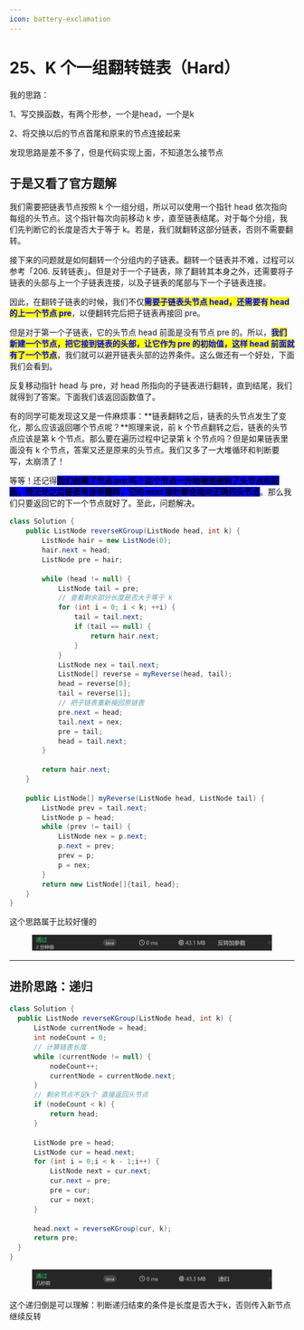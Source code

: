 ```yaml
---
icon: battery-exclamation
---
```


# 25、K 个一组翻转链表（Hard）

我的思路：

1、写交换函数，有两个形参，一个是head，一个是k

2、将交换以后的节点首尾和原来的节点连接起来



发现思路是差不多了，但是代码实现上面，不知道怎么接节点

## 于是又看了官方题解

我们需要把链表节点按照 k 个一组分组，所以可以使用一个指针 head 依次指向每组的头节点。这个指针每次向前移动 k 步，直至链表结尾。对于每个分组，我们先判断它的长度是否大于等于 k。若是，我们就翻转这部分链表，否则不需要翻转。

接下来的问题就是如何翻转一个分组内的子链表。翻转一个链表并不难，过程可以参考「206. 反转链表」。但是对于一个子链表，除了翻转其本身之外，还需要将子链表的头部与上一个子链表连接，以及子链表的尾部与下一个子链表连接。

因此，在翻转子链表的时候，我们不仅<mark style="color:blue;">**需要子链表头节点 head，还需要有 head 的上一个节点 pre**</mark>，以便翻转完后把子链表再接回 pre。

但是对于第一个子链表，它的头节点 head 前面是没有节点 pre 的。所以，<mark style="color:blue;">**我们新建一个节点，把它接到链表的头部，让它作为 pre 的初始值，这样 head 前面就有了一个节点**</mark>，我们就可以避开链表头部的边界条件。这么做还有一个好处，下面我们会看到。

反复移动指针 head 与 pre，对 head 所指向的子链表进行翻转，直到结尾，我们就得到了答案。下面我们该返回函数值了。

有的同学可能发现这又是一件麻烦事：**链表翻转之后，链表的头节点发生了变化，那么应该返回哪个节点呢？**照理来说，前 k 个节点翻转之后，链表的头节点应该是第 k 个节点。那么要在遍历过程中记录第 k 个节点吗？但是如果链表里面没有 k 个节点，答案又还是原来的头节点。我们又多了一大堆循环和判断要写，太崩溃了！

等等！还记得<mark style="background-color:blue;">**我们创建了节点 pre 吗？这个节点一开始被连接到了头节点的前面，而无论之后链表有没有翻转，它的 next 指针都会指向正确的头节点**</mark>。那么我们只要返回它的下一个节点就好了。至此，问题解决。

```java
class Solution {
    public ListNode reverseKGroup(ListNode head, int k) {
        ListNode hair = new ListNode(0);
        hair.next = head;
        ListNode pre = hair;

        while (head != null) {
            ListNode tail = pre;
            // 查看剩余部分长度是否大于等于 k
            for (int i = 0; i < k; ++i) {
                tail = tail.next;
                if (tail == null) {
                    return hair.next;
                }
            }
            ListNode nex = tail.next;
            ListNode[] reverse = myReverse(head, tail);
            head = reverse[0];
            tail = reverse[1];
            // 把子链表重新接回原链表
            pre.next = head;
            tail.next = nex;
            pre = tail;
            head = tail.next;
        }

        return hair.next;
    }

    public ListNode[] myReverse(ListNode head, ListNode tail) {
        ListNode prev = tail.next;
        ListNode p = head;
        while (prev != tail) {
            ListNode nex = p.next;
            p.next = prev;
            prev = p;
            p = nex;
        }
        return new ListNode[]{tail, head};
    }
}
```

这个思路属于比较好懂的

<figure><img src="../../.gitbook/assets/image (1).png" alt=""><figcaption></figcaption></figure>

***

## 进阶思路：递归

```java
class Solution {
  public ListNode reverseKGroup(ListNode head, int k) {
      ListNode currentNode = head;
      int nodeCount = 0;
      // 计算链表长度
      while (currentNode != null) {
          nodeCount++;
          currentNode = currentNode.next;
      }
      // 剩余节点不足k个 直接返回头节点
      if (nodeCount < k) {
          return head;
      }

      ListNode pre = head;
      ListNode cur = head.next;
      for (int i = 0;i < k - 1;i++) {
          ListNode next = cur.next;
          cur.next = pre;
          pre = cur;
          cur = next;
      }

      head.next = reverseKGroup(cur, k);
      return pre;
  }
}
```

<figure><img src="../../.gitbook/assets/image (2).png" alt=""><figcaption></figcaption></figure>

这个递归倒是可以理解：判断递归结束的条件是长度是否大于k，否则传入新节点继续反转
